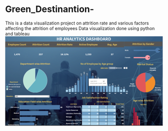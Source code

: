 # Green_Destinantion-
This is a data visualization project on attrition rate and various factors affecting the attrition of employees
Data visualization done using python and tableau
![image alt](https://github.com/RyanBarretto/Green_Destinantion-/blob/main/Green_Destination_ss.png?raw=true)
